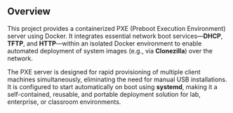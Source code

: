 ## Overview

This project provides a containerized PXE (Preboot Execution Environment) server using Docker. It integrates essential network boot services—**DHCP**, **TFTP**, and **HTTP**—within an isolated Docker environment to enable automated deployment of system images (e.g., via **Clonezilla**) over the network.

The PXE server is designed for rapid provisioning of multiple client machines simultaneously, eliminating the need for manual USB installations. It is configured to start automatically on boot using **systemd**, making it a self-contained, reusable, and portable deployment solution for lab, enterprise, or classroom environments.
